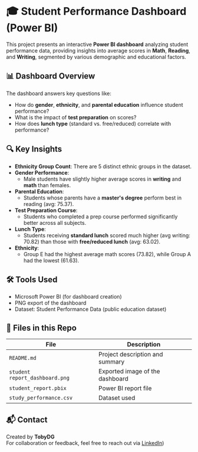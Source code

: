 # 🎓 Student Performance Dashboard (Power BI)

This project presents an interactive **Power BI dashboard** analyzing student performance data, providing insights into average scores in **Math**, **Reading**, and **Writing**, segmented by various demographic and educational factors.

## 📊 Dashboard Overview

The dashboard answers key questions like:

- How do **gender**, **ethnicity**, and **parental education** influence student performance?
- What is the impact of **test preparation** on scores?
- How does **lunch type** (standard vs. free/reduced) correlate with performance?

## 🔍 Key Insights

- **Ethnicity Group Count**: There are 5 distinct ethnic groups in the dataset.
- **Gender Performance**:
  - Male students have slightly higher average scores in **writing** and **math** than females.
- **Parental Education**:
  - Students whose parents have a **master's degree** perform best in reading (avg: 75.37).
- **Test Preparation Course**:
  - Students who completed a prep course performed significantly better across all subjects.
- **Lunch Type**:
  - Students receiving **standard lunch** scored much higher (avg writing: 70.82) than those with **free/reduced lunch** (avg: 63.02).
- **Ethnicity**:
  - Group E had the highest average math scores (73.82), while Group A had the lowest (61.63).

## 🛠 Tools Used

- Microsoft Power BI (for dashboard creation)
- PNG export of the dashboard
- Dataset: Student Performance Data (public education dataset)

## 📁 Files in this Repo

| File | Description |
|------|-------------|
| `README.md` | Project description and summary |
| `student report_dashboard.png` | Exported image of the dashboard |
| `student_report.pbix` | Power BI report file |
| `study_performance.csv` | Dataset used




## 📬 Contact

Created by **TobyDG**  
For collaboration or feedback, feel free to reach out via [LinkedIn](https://www.linkedin.com/in/usman-popoola-0307a1238/))
